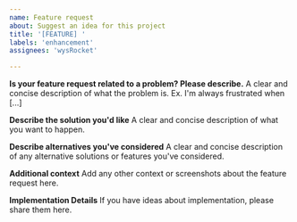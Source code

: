 ```yaml
---
name: Feature request
about: Suggest an idea for this project
title: '[FEATURE] '
labels: 'enhancement'
assignees: 'wysRocket'

---
```


**Is your feature request related to a problem? Please describe.**
A clear and concise description of what the problem is. Ex. I'm always frustrated when [...]

**Describe the solution you'd like**
A clear and concise description of what you want to happen.

**Describe alternatives you've considered**
A clear and concise description of any alternative solutions or features you've considered.

**Additional context**
Add any other context or screenshots about the feature request here.

**Implementation Details**
If you have ideas about implementation, please share them here.
